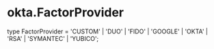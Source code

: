 # okta.FactorProvider

type FactorProvider = 'CUSTOM' | 'DUO' | 'FIDO' | 'GOOGLE' | 'OKTA' | 'RSA' | 'SYMANTEC' | 'YUBICO';

